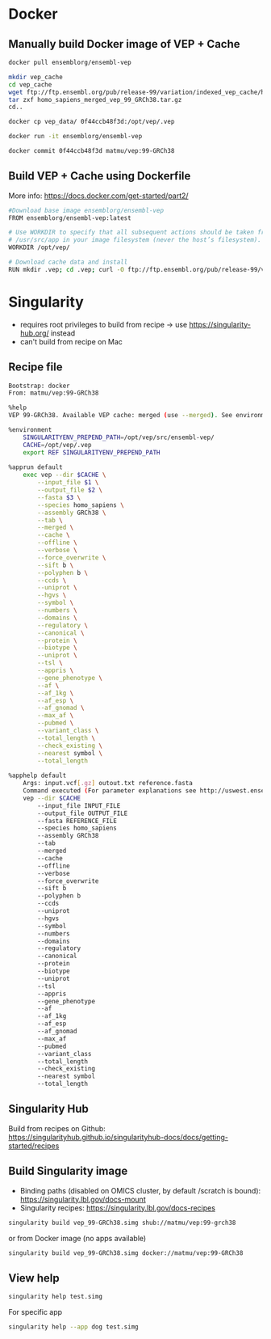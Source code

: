 # Docker

## Manually build Docker image of VEP + Cache

```bash
docker pull ensemblorg/ensembl-vep

mkdir vep_cache
cd vep_cache
wget ftp://ftp.ensembl.org/pub/release-99/variation/indexed_vep_cache/homo_sapiens_merged_vep_99_GRCh38.tar.gz
tar zxf homo_sapiens_merged_vep_99_GRCh38.tar.gz
cd..

docker cp vep_data/ 0f44ccb48f3d:/opt/vep/.vep

docker run -it ensemblorg/ensembl-vep

docker commit 0f44ccb48f3d matmu/vep:99-GRCh38
```

## Build VEP + Cache using Dockerfile

More info: https://docs.docker.com/get-started/part2/

```bash
#Download base image ensemblorg/ensembl-vep
FROM ensemblorg/ensembl-vep:latest

# Use WORKDIR to specify that all subsequent actions should be taken from the directory 
# /usr/src/app in your image filesystem (never the host’s filesystem).
WORKDIR /opt/vep/

# Download cache data and install
RUN mkdir .vep; cd .vep; curl -O ftp://ftp.ensembl.org/pub/release-99/variation/vep/homo_sapiens_vep_99_GRCh38.tar.gz && tar xzf homo_sapiens_vep_99_GRCh38.tar.gz && rm homo_sapiens_vep_99_GRCh38.tar.gz
```

# Singularity
* requires root privileges to build from recipe -> use https://singularity-hub.org/ instead
* can't build from recipe on Mac

## Recipe file
```bash
Bootstrap: docker
From: matmu/vep:99-GRCh38

%help
VEP 99-GRCh38. Available VEP cache: merged (use --merged). See environment variables (env) for file locations.

%environment
    SINGULARITYENV_PREPEND_PATH=/opt/vep/src/ensembl-vep/
    CACHE=/opt/vep/.vep
    export REF SINGULARITYENV_PREPEND_PATH
    
%apprun default
    exec vep --dir $CACHE \
        --input_file $1 \
        --output_file $2 \
        --fasta $3 \
        --species homo_sapiens \
        --assembly GRCh38 \
        --tab \
        --merged \
        --cache \
        --offline \
        --verbose \
        --force_overwrite \
        --sift b \
        --polyphen b \
        --ccds \
        --uniprot \
        --hgvs \
        --symbol \
        --numbers \
        --domains \
        --regulatory \
        --canonical \
        --protein \
        --biotype \
        --uniprot \
        --tsl \
        --appris \
        --gene_phenotype \
        --af \
        --af_1kg \
        --af_esp \
        --af_gnomad \
        --max_af \
        --pubmed \
        --variant_class \
        --total_length \
        --check_existing \
        --nearest symbol \
        --total_length
    
%apphelp default
    Args: input.vcf[.gz] outout.txt reference.fasta
    Command executed (For parameter explanations see http://uswest.ensembl.org/info/docs/tools/vep/script/vep_options.html) :
    vep --dir $CACHE
        --input_file INPUT_FILE
        --output_file OUTPUT_FILE
        --fasta REFERENCE_FILE
        --species homo_sapiens
        --assembly GRCh38
        --tab
        --merged
        --cache
        --offline
        --verbose
        --force_overwrite
        --sift b
        --polyphen b
        --ccds
        --uniprot
        --hgvs
        --symbol
        --numbers
        --domains
        --regulatory
        --canonical
        --protein
        --biotype
        --uniprot
        --tsl
        --appris
        --gene_phenotype
        --af
        --af_1kg
        --af_esp
        --af_gnomad
        --max_af
        --pubmed
        --variant_class 
        --total_length
        --check_existing
        --nearest symbol
        --total_length
```

## Singularity Hub
Build from recipes on Github: https://singularityhub.github.io/singularityhub-docs/docs/getting-started/recipes


## Build Singularity image
* Binding paths (disabled on OMICS cluster, by default /scratch is bound): https://singularity.lbl.gov/docs-mount
* Singularity recipes: https://singularity.lbl.gov/docs-recipes

```bash
singularity build vep_99-GRCh38.simg shub://matmu/vep:99-grch38
```

or from Docker image (no apps available)
```bash
singularity build vep_99-GRCh38.simg docker://matmu/vep:99-GRCh38
```

## View help
```bash
singularity help test.simg
```

For specific app
```bash
singularity help --app dog test.simg
```
